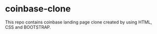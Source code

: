 # coinbase-clone
This repo contains coinbase landing page clone created by using HTML, CSS and BOOTSTRAP.
